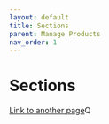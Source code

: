 ```yaml
---
layout: default
title: Sections
parent: Manage Products
nav_order: 1
---
```


# Sections

[Link to another page](//docs/credits/credits.md)Q